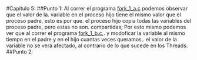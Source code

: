 #Capítulo 5:
##Punto 1:
Al correr el programa [fork_1_a.c](fork_1_a.c) podemos observar que el valor de la.
variable en el proceso hijo tiene el mismo valor que el proceso padre, esto es por que.
el proceso hijo copia todas las variables del proceso padre, pero estas no son.
compartidas; Por esto mismo podemos ver que al correr el programa [fork_1_b.c](fork_1_b.c),.
y modoficar la variable al mismo tiempo en el padre y en el hijo cuantas veces queramos,.
el valor de la variable no se verá afectado, al contrario de lo que sucede en los Threads.
##Punto 2:


